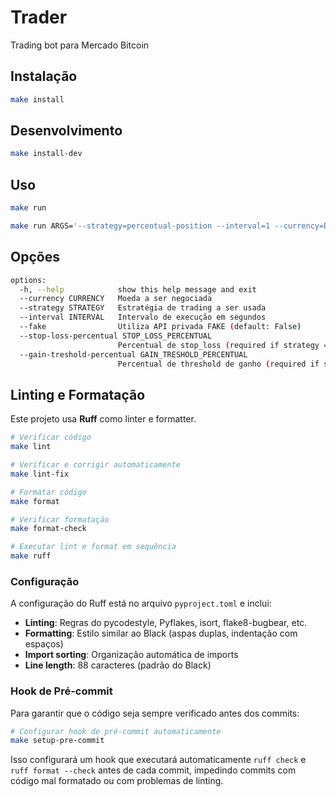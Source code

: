 # Trader

Trading bot para Mercado Bitcoin

## Instalação
```bash
make install
```


## Desenvolvimento
```bash
make install-dev
```

## Uso
```bash
make run
```
```bash
make run ARGS='--strategy=percentual-position --interval=1 --currency=BTC-BRL --stop-loss-percentual=5 --gain-treshold=5 --fake'
```

## Opções
```bash
options:
  -h, --help            show this help message and exit
  --currency CURRENCY   Moeda a ser negociada
  --strategy STRATEGY   Estratégia de trading a ser usada
  --interval INTERVAL   Intervalo de execução em segundos
  --fake                Utiliza API privada FAKE (default: False)
  --stop-loss-percentual STOP_LOSS_PERCENTUAL
                        Percentual de stop_loss (required if strategy = percentual-position
  --gain-treshold-percentual GAIN_TRESHOLD_PERCENTUAL
                        Percentual de threshold de ganho (required if strategy = percentual-position)
```


## Linting e Formatação
Este projeto usa **Ruff** como linter e formatter.

```bash
# Verificar código
make lint

# Verificar e corrigir automaticamente
make lint-fix

# Formatar código
make format

# Verificar formatação
make format-check

# Executar lint e format em sequência
make ruff
```

### Configuração

A configuração do Ruff está no arquivo `pyproject.toml` e inclui:

- **Linting**: Regras do pycodestyle, Pyflakes, isort, flake8-bugbear, etc.
- **Formatting**: Estilo similar ao Black (aspas duplas, indentação com espaços)
- **Import sorting**: Organização automática de imports
- **Line length**: 88 caracteres (padrão do Black)

### Hook de Pré-commit

Para garantir que o código seja sempre verificado antes dos commits:

```bash
# Configurar hook de pré-commit automaticamente
make setup-pre-commit
```

Isso configurará um hook que executará automaticamente `ruff check` e `ruff format --check` antes de cada commit, impedindo commits com código mal formatado ou com problemas de linting.
